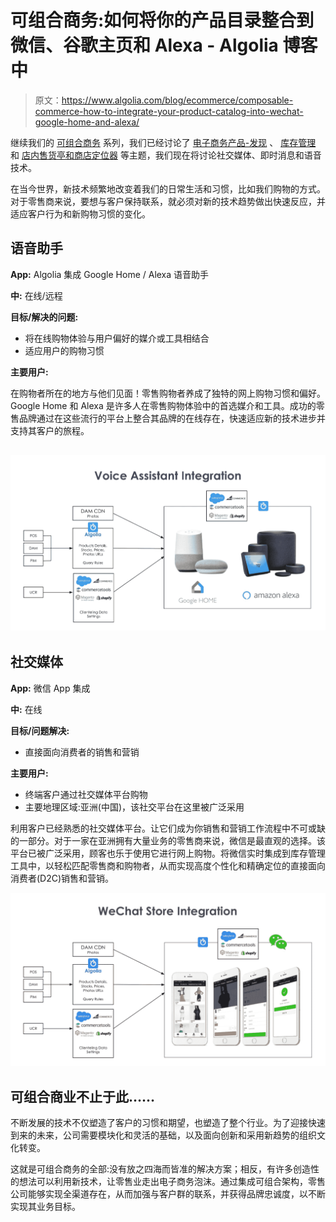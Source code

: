 # 可组合商务:如何将你的产品目录整合到微信、谷歌主页和 Alexa - Algolia 博客中

> 原文：<https://www.algolia.com/blog/ecommerce/composable-commerce-how-to-integrate-your-product-catalog-into-wechat-google-home-and-alexa/>

继续我们的 [可组合商务](https://www.algolia.com/blog/ecommerce/composable-commerce-how-to-select-best-of-breed-components-to-meet-your-business-needs/) 系列，我们已经讨论了 [电子商务产品-发现](https://www.algolia.com/blog/ecommerce/composable-commerce-how-to-improve-omnichannel-product-discovery-experience/) 、 [库存管理](https://www.algolia.com/blog/ecommerce/composable-commerce-how-to-help-in-store-sales-associates-to-find-products-easily-by-optimizing-inventories-management/) 和 [店内售货亭和商店定位器](https://www.algolia.com/blog/ecommerce/composable-commerce-how-to-build-an-in-store-product-search-kiosk-and-store-locator/) 等主题，我们现在将讨论社交媒体、即时消息和语音技术。

在当今世界，新技术频繁地改变着我们的日常生活和习惯，比如我们购物的方式。对于零售商来说，要想与客户保持联系，就必须对新的技术趋势做出快速反应，并适应客户行为和新购物习惯的变化。

## [](#voice-assistant%c2%a0)语音助手

**App:** Algolia 集成 Google Home / Alexa 语音助手

**中:** 在线/远程

**目标/解决的问题:**

*   将在线购物体验与用户偏好的媒介或工具相结合
*   适应用户的购物习惯

**主要用户:**

在购物者所在的地方与他们见面！零售购物者养成了独特的网上购物习惯和偏好。Google Home 和 Alexa 是许多人在零售购物体验中的首选媒介和工具。成功的零售品牌通过在这些流行的平台上整合其品牌的在线存在，快速适应新的技术进步并支持其客户的旅程。

## [](#)![](img/fe8e856b0e381cc251d001cdb30a1b11.png)

## [](#social-media)社交媒体

**App:** 微信 App 集成

**中:** 在线

**目标/问题解决:**

*   直接面向消费者的销售和营销

**主要用户:**

*   终端客户通过社交媒体平台购物
*   主要地理区域:亚洲(中国)，该社交平台在这里被广泛采用

利用客户已经熟悉的社交媒体平台。让它们成为你销售和营销工作流程中不可或缺的一部分。对于一家在亚洲拥有大量业务的零售商来说，微信是最直观的选择。该平台已被广泛采用，顾客也乐于使用它进行网上购物。将微信实时集成到库存管理工具中，以轻松匹配零售商和购物者，从而实现高度个性化和精确定位的直接面向消费者(D2C)销售和营销。

![](img/3d2f790f1ab464c6e91a4f36474abf39.png)

## [](#composable-commerce-doesnt-stop-here)可组合商业不止于此……

不断发展的技术不仅塑造了客户的习惯和期望，也塑造了整个行业。为了迎接快速到来的未来，公司需要模块化和灵活的基础，以及面向创新和采用新趋势的组织文化转变。

这就是可组合商务的全部:没有放之四海而皆准的解决方案；相反，有许多创造性的想法可以利用新技术，让零售业走出电子商务泡沫。通过集成可组合架构，零售公司能够实现全渠道存在，从而加强与客户群的联系，并获得品牌忠诚度，以不断实现其业务目标。